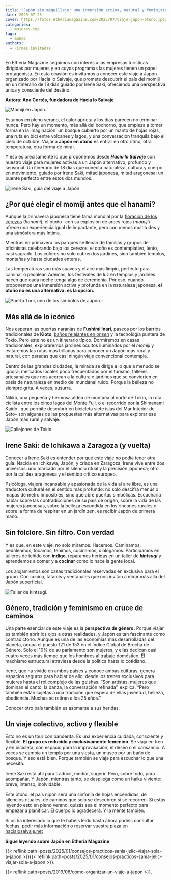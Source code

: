 ```yaml
---
title: "Japón sin maquillaje: una inmersión activa, natural y feminista en el país del momiji"
date: 2025-07-25
cover: https://fotos.etheriamagazine.com/2025/07/viaje-japon-otono.jpeg
categories: 
  - mujeres-top
tags: 
  - mundo
authors: 
  - Firmas invitadas
---
```


En Etheria Magazine seguimos con interés a las empresas turísticas dirigidas por mujeres 
y en cuyos programas las mujeres tienen un papel protagonista. En esta ocasión os 
invitamos a conocer este viaje a Japón organizado por Hacia lo Salvaje, que promete 
descubrir el país del momiji en un itinerario de 18 días guiado por Irene Saki, 
ofreciendo una perspectiva única y consciente del destino. 

**Autora: Ana Cortés, fundadora de Hacia lo Salvaje** 

![Momiji en Japón.](https://fotos.etheriamagazine.com/2025/07/viaje-japon-otono.jpeg "Momiji en Japón. © Eiya Maeda")

Estamos en pleno verano, el calor aprieta y los días parecen no terminar nunca. Pero hay 
un momento, más allá del bochorno, que empieza a tomar forma en la imaginación: un 
bosque cubierto por un manto de hojas rojas, una ruta en bici entre volcanes y lagos, y 
una conversación tranquila bajo el cielo de octubre. Viajar a **Japón en otoño** es 
entrar en otro ritmo, otra temperatura, otra forma de mirar. 

Y eso es precisamente lo que proponemos desde **_Hacia lo Salvaje_** con nuestro viaje 
para mujeres activas a un Japón alternativo, profundo y sensorial. Un itinerario de 18 
días que conecta naturaleza, cultura y cuerpo en movimiento, guiado por Irene Saki, 
mitad japonesa, mitad aragonesa: un puente perfecto entre estos dos mundos. 

![Irene Saki, guía del viaje a Japón](https://fotos.etheriamagazine.com/2025/07/Irene-Saki-viaje-japon.jpg "Irene Saki, guía del viaje a Japón.")

## ¿Por qué elegir el momiji antes que el hanami?

Aunque la primavera japonesa tiene fama mundial por la [floración de los 
cerezos](https://fotos.etheriamagazine.com/2024/02/Tokio-cerezos-okutama.jpg) 
(_hanami_), el otoño –con su explosión de arces rojos (_momiji_)– ofrece una experiencia 
igual de impactante, pero con menos multitudes y una atmósfera más íntima. 

Mientras en primavera los parques se llenan de familias y grupos de oficinistas 
celebrando bajo los cerezos, el otoño es contemplativo, lento, casi sagrado. Los colores 
no solo cubren los jardines, sino también templos, montañas y hasta ciudades enteras. 

Las temperaturas son más suaves y el aire más limpio, perfecto para caminar o pedalear. 
Además, los festivales de luz en templos y jardines hacen que cada noche tenga algo de 
ceremonia. Por eso, cuando proponemos una inmersión activa y profunda en la naturaleza 
japonesa, **el otoño no es una alternativa: es la opción.** 

![Puerta Torii, uno de los símbolos de Japón.-](https://fotos.etheriamagazine.com/2025/07/Puertas-Tori-etheria-magazine.jpg "Puerta Torii, uno de los símbolos de Japón.")

## Más allá de lo icónico

Nos esperan las puertas naranjas de **Fushimi Inari**, paseos por los barrios 
tradicionales de **Kioto**, [baños relajantes en 
_onsen_](https://fotos.etheriamagazine.com/2019/04/Japon-onsen-ryokan-tatami.jpg) 
y la tecnología puntera de Tokio. Pero este no es un itinerario típico. Dormiremos en 
casas tradicionales, exploraremos jardines ocultos iluminados por el _momiji_ y 
evitaremos las rutas más trilladas para conocer un Japón más rural y natural, con 
paradas que casi ningún viaje convencional contempla. 

Dentro de las grandes ciudades, la mirada se dirige a lo que a menudo se ignora: 
mercados locales poco frecuentados por el turismo, talleres artesanales que nos acercan 
a la cultura o jardines que se convierten en oasis de naturaleza en medio del mundanal 
ruido. Porque la belleza no siempre grita. A veces, susurra. 

Nikkō, una pequeña y hermosa aldea de montaña al norte de Tokio, la ruta ciclista entre 
los cinco lagos del Monte Fuji, o el recorrido por la Shimanami Kaidō –que permite 
descubrir en bicicleta siete islas del Mar Interior de Seto– son algunas de las 
propuestas más alternativas para explorar ese Japón más rural y salvaje. 

![Callejones de Tokio.](https://fotos.etheriamagazine.com/2025/07/Callejones-de-Tokyo-etheria-magazine.jpg "Callejones de Tokio.")

## Irene Saki: de Ichikawa a Zaragoza (y vuelta)

Conocer a Irene Saki es entender por qué este viaje no podía tener otra guía. Nacida en 
Ichikawa, Japón, y criada en Zaragoza, Irene vive entre dos universos: uno marcado por 
el silencio ritual y la precisión japonesa; otro por la calidez aragonesa y el sentido 
crítico europeo. 

Psicóloga, viajera incansable y apasionada de la vida al aire libre, es una traductora 
cultural en el sentido más profundo: no solo descifra menús o mapas de metro imposibles, 
sino que abre puertas simbólicas. Escucharla hablar sobre las contradicciones de su país 
de origen, sobre la vida de las mujeres japonesas, sobre la belleza escondida en los 
rincones rurales o sobre la forma de respirar en un jardín zen, es recibir Japón de 
primera mano. 

## Sin folclore. Sin filtro. Con verdad

Y es que, en este viaje, no solo miramos. Hacemos. Caminamos, pedaleamos, tocamos, 
teñimos, cocinamos, dialogamos. Participamos en talleres de teñido con **índigo**, 
reparamos heridas en un taller de _**kintsugi**_ y aprendemos a comer y a **cocinar** 
como lo hace la gente local. 

Los alojamientos son casas tradicionales reservadas en exclusiva para el grupo. Con 
cocina, tatamis y ventanales que nos invitan a mirar más allá del Japón superficial. 

![Taller de kintsugi.](https://fotos.etheriamagazine.com/2025/07/kintsugi-taller-japon.jpeg "El viaje a Japón incluye un taller de kintsugi. © Riho Kitagawa")

## Género, tradición y feminismo en cruce de caminos

Una parte esencial de este viaje es la **perspectiva de género.** Porque viajar es 
también abrir los ojos a otras realidades, y Japón es tan fascinante como 
contradictorio. Aunque es una de las economías más desarrolladas del planeta, ocupa el 
puesto 121 de 153 en el Índice Global de Brecha de Género. Solo el 10% de su parlamento 
son mujeres, y ellas dedican casi cuatro veces más tiempo que los hombres al trabajo 
doméstico. El machismo estructural atraviesa desde la política hasta lo cotidiano. 

Irene, que ha vivido en ambos países y conoce ambas culturas, genera espacios seguros 
para hablar de ello: desde los trenes exclusivos para mujeres hasta el rol complejo de 
las geishas. “Son artistas, mujeres que dominan el canto, la danza, la conversación 
refinada”, explica. “Pero también están sujetas a una tradición que espera de ellas 
juventud, belleza, obediencia. Muchas se retiran a los 25 años.” 

Conocer otro país también es asomarse a sus heridas. 

## Un viaje colectivo, activo y flexible

Esto no es un tour con banderita. Es una experiencia cuidada, consciente y flexible. 
**El grupo es reducido y exclusivamente femenino**. Se viaja en tren y en bicicleta, con 
espacio para la improvisación, el deseo o el cansancio. A veces se cambia un templo por 
una siesta, un museo por un baño de bosque. Y eso está bien. Porque también se viaja 
para escuchar lo que una necesita. 

Irene Saki está ahí para traducir, mediar, sugerir. Pero, sobre todo, para acompañar. Y 
Japón, mientras tanto, se despliega como un haiku viviente: breve, intenso, inolvidable. 

Este otoño, el país nipón será una sinfonía de hojas encendidas, de silencios rituales, 
de caminos que solo se descubren si se recorren. Si estás leyendo esto en pleno verano, 
quizás sea el momento perfecto para empezar a planificar. El cuerpo lo agradecerá. Y la 
mente también. 

Si os ha interesado lo que te habéis leído hasta ahora podéis consultar fechas, pedir 
más información o reservar vuestra plaza en 
[hacialosalvaje.net](https://hacialosalvaje.net/japon-para-mujeres-activas-con-irene-saki/) 

**Sigue leyendo sobre Japón en Etheria Magazine** 

{{< reflink path=posts/2025/01/consejos-practicos-sania-jelic-viajar-sola-a-japon >}}{{< 
reflink path=posts/2025/01/consejos-practicos-sania-jelic-viajar-sola-a-japon >}}. 

{{< reflink path=posts/2019/06/como-organizar-un-viaje-a-japon >}}.
